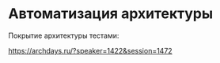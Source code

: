 # Автоматизация архитектуры

Покрытие архитектуры тестами:

https://archdays.ru/?speaker=1422&session=1472
